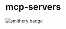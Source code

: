 # mcp-servers

[![smithery badge](https://smithery.ai/badge/@swaroopkasaraneni/mcp-servers)](https://smithery.ai/server/@swaroopkasaraneni/mcp-servers)


